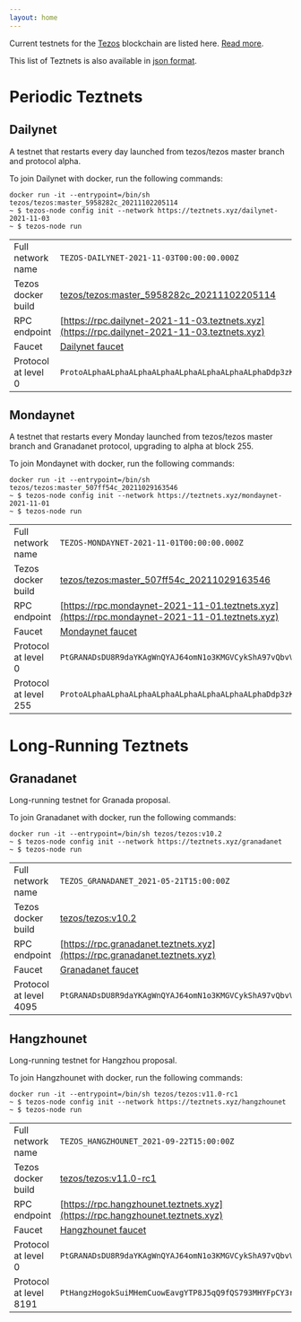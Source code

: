 ```yaml
---
layout: home
---
```


Current testnets for the [Tezos](https://tezos.com) blockchain are listed here. [Read more](about/).

This list of Teztnets is also available in [json format](https://teztnets.xyz/teztnets.json).

# Periodic Teztnets


## Dailynet
A testnet that restarts every day launched from tezos/tezos master branch and protocol alpha.

To join Dailynet with docker, run the following commands:

```
docker run -it --entrypoint=/bin/sh tezos/tezos:master_5958282c_20211102205114
~ $ tezos-node config init --network https://teztnets.xyz/dailynet-2021-11-03
~ $ tezos-node run
```

| | |
|-------|---------------------|
| Full network name | `TEZOS-DAILYNET-2021-11-03T00:00:00.000Z` |
| Tezos docker build | [tezos/tezos:master_5958282c_20211102205114](https://hub.docker.com/r/tezos/tezos/tags?page=1&ordering=last_updated&name=master_5958282c_20211102205114) |
| RPC endpoint | [https://rpc.dailynet-2021-11-03.teztnets.xyz](https://rpc.dailynet-2021-11-03.teztnets.xyz) |
| Faucet | [Dailynet faucet](https://faucet.dailynet-2021-11-03.teztnets.xyz) |
| Protocol at level 0 |  `ProtoALphaALphaALphaALphaALphaALphaALphaALphaDdp3zK` |


## Mondaynet
A testnet that restarts every Monday launched from tezos/tezos master branch and Granadanet protocol, upgrading to alpha at block 255.

To join Mondaynet with docker, run the following commands:

```
docker run -it --entrypoint=/bin/sh tezos/tezos:master_507ff54c_20211029163546
~ $ tezos-node config init --network https://teztnets.xyz/mondaynet-2021-11-01
~ $ tezos-node run
```

| | |
|-------|---------------------|
| Full network name | `TEZOS-MONDAYNET-2021-11-01T00:00:00.000Z` |
| Tezos docker build | [tezos/tezos:master_507ff54c_20211029163546](https://hub.docker.com/r/tezos/tezos/tags?page=1&ordering=last_updated&name=master_507ff54c_20211029163546) |
| RPC endpoint | [https://rpc.mondaynet-2021-11-01.teztnets.xyz](https://rpc.mondaynet-2021-11-01.teztnets.xyz) |
| Faucet | [Mondaynet faucet](https://faucet.mondaynet-2021-11-01.teztnets.xyz) |
| Protocol at level 0 |  `PtGRANADsDU8R9daYKAgWnQYAJ64omN1o3KMGVCykShA97vQbvV` |
| Protocol at level 255 |  `ProtoALphaALphaALphaALphaALphaALphaALphaALphaDdp3zK` |



# Long-Running Teztnets


## Granadanet
Long-running testnet for Granada proposal.

To join Granadanet with docker, run the following commands:

```
docker run -it --entrypoint=/bin/sh tezos/tezos:v10.2
~ $ tezos-node config init --network https://teztnets.xyz/granadanet
~ $ tezos-node run
```

| | |
|-------|---------------------|
| Full network name | `TEZOS_GRANADANET_2021-05-21T15:00:00Z` |
| Tezos docker build | [tezos/tezos:v10.2](https://hub.docker.com/r/tezos/tezos/tags?page=1&ordering=last_updated&name=v10.2) |
| RPC endpoint | [https://rpc.granadanet.teztnets.xyz](https://rpc.granadanet.teztnets.xyz) |
| Faucet | [Granadanet faucet](https://faucet.tzalpha.net) |
| Protocol at level 4095 |  `PtGRANADsDU8R9daYKAgWnQYAJ64omN1o3KMGVCykShA97vQbvV` |


## Hangzhounet
Long-running testnet for Hangzhou proposal.

To join Hangzhounet with docker, run the following commands:

```
docker run -it --entrypoint=/bin/sh tezos/tezos:v11.0-rc1
~ $ tezos-node config init --network https://teztnets.xyz/hangzhounet
~ $ tezos-node run
```

| | |
|-------|---------------------|
| Full network name | `TEZOS_HANGZHOUNET_2021-09-22T15:00:00Z` |
| Tezos docker build | [tezos/tezos:v11.0-rc1](https://hub.docker.com/r/tezos/tezos/tags?page=1&ordering=last_updated&name=v11.0-rc1) |
| RPC endpoint | [https://rpc.hangzhounet.teztnets.xyz](https://rpc.hangzhounet.teztnets.xyz) |
| Faucet | [Hangzhounet faucet](https://faucet.hangzhounet.teztnets.xyz) |
| Protocol at level 0 |  `PtGRANADsDU8R9daYKAgWnQYAJ64omN1o3KMGVCykShA97vQbvV` |
| Protocol at level 8191 |  `PtHangzHogokSuiMHemCuowEavgYTP8J5qQ9fQS793MHYFpCY3r` |




